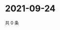 # 2021-09-24

共 0 条

<!-- BEGIN WEIBO -->
<!-- 最后更新时间 Fri Sep 24 2021 20:13:11 GMT+0800 (China Standard Time) -->

<!-- END WEIBO -->
